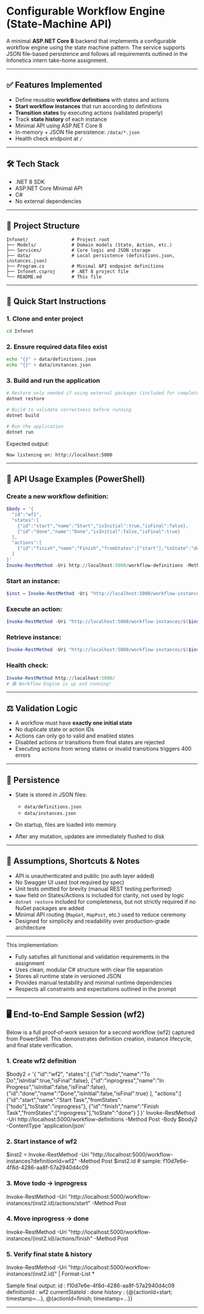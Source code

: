 # Configurable Workflow Engine (State-Machine API)

A minimal **ASP.NET Core 8** backend that implements a configurable workflow engine using the state machine pattern. The service supports JSON file-based persistence and follows all requirements outlined in the Infonetica intern take-home assignment.

---

## ✅ Features Implemented

* Define reusable **workflow definitions** with states and actions
* **Start workflow instances** that run according to definitions
* **Transition states** by executing actions (validated properly)
* Track **state history** of each instance
* Minimal API using ASP.NET Core 8
* In-memory + JSON file persistence: `/data/*.json`
* Health check endpoint at `/`

---

## 🛠️ Tech Stack

* .NET 8 SDK
* ASP.NET Core Minimal API
* C#
* No external dependencies

---

## 📁 Project Structure

```
Infonet/                # Project root
├── Models/             # Domain models (State, Action, etc.)
├── Services/           # Core logic and JSON storage
├── data/               # Local persistence (definitions.json, instances.json)
├── Program.cs          # Minimal API endpoint definitions
├── Infonet.csproj      # .NET 8 project file
└── README.md           # This file
```

---

## 🚀 Quick Start Instructions

### 1. Clone and enter project

```bash
cd Infonet
```

### 2. Ensure required data files exist

```bash
echo "{}" > data/definitions.json
echo "{}" > data/instances.json
```

### 3. Build and run the application

```bash
# Restore only needed if using external packages (included for completeness)
dotnet restore

# Build to validate correctness before running
dotnet build

# Run the application
dotnet run
```

Expected output:

```
Now listening on: http://localhost:5000
```

---

## 🔁 API Usage Examples (PowerShell)

### Create a new workflow definition:

```powershell
$body = '{
  "id":"wf1",
  "states":[
    {"id":"start","name":"Start","isInitial":true,"isFinal":false},
    {"id":"done","name":"Done","isInitial":false,"isFinal":true}
  ],
  "actions":[
    {"id":"finish","name":"Finish","fromStates":["start"],"toState":"done"}
  ]
}'
Invoke-RestMethod -Uri http://localhost:5000/workflow-definitions -Method Post -Body $body -ContentType 'application/json'
```

### Start an instance:

```powershell
$inst = Invoke-RestMethod -Uri "http://localhost:5000/workflow-instances?definitionId=wf1" -Method Post
```

### Execute an action:

```powershell
Invoke-RestMethod -Uri "http://localhost:5000/workflow-instances/$($inst.id)/actions/finish" -Method Post
```

### Retrieve instance:

```powershell
Invoke-RestMethod -Uri "http://localhost:5000/workflow-instances/$($inst.id)"
```

### Health check:

```powershell
Invoke-RestMethod http://localhost:5000/
# 🟢 Workflow Engine is up and running!
```

---

## ⚖️ Validation Logic

* A workflow must have **exactly one initial state**
* No duplicate state or action IDs
* Actions can only go to valid and enabled states
* Disabled actions or transitions from final states are rejected
* Executing actions from wrong states or invalid transitions triggers 400 errors

---

## 💾 Persistence

* State is stored in JSON files:

  * `data/definitions.json`
  * `data/instances.json`
* On startup, files are loaded into memory
* After any mutation, updates are immediately flushed to disk

---

## 🧠 Assumptions, Shortcuts & Notes

* API is unauthenticated and public (no auth layer added)
* No Swagger UI used (not required by spec)
* Unit tests omitted for brevity (manual REST testing performed)
* `Name` field on States/Actions is included for clarity, not used by logic
* `dotnet restore` included for completeness, but not strictly required if no NuGet packages are added
* Minimal API routing (`MapGet`, `MapPost`, etc.) used to reduce ceremony
* Designed for simplicity and readability over production-grade architecture

---

This implementation:

* Fully satisfies all functional and validation requirements in the assignment
* Uses clean, modular C# structure with clear file separation
* Stores all runtime state in versioned JSON
* Provides manual testability and minimal runtime dependencies
* Respects all constraints and expectations outlined in the prompt

---

## 🖥️ End‑to‑End Sample Session (wf2)
Below is a full proof‑of‑work session for a second workflow (wf2) captured from PowerShell. This demonstrates definition creation, instance lifecycle, and final state verification.
### 1. Create wf2 definition
$body2 = '{
  "id":"wf2",
  "states":[
    {"id":"todo","name":"To Do","isInitial":true,"isFinal":false},
    {"id":"inprogress","name":"In Progress","isInitial":false,"isFinal":false},
    {"id":"done","name":"Done","isInitial":false,"isFinal":true}
  ],
  "actions":[
    {"id":"start","name":"Start Task","fromStates":["todo"],"toState":"inprogress"},
    {"id":"finish","name":"Finish Task","fromStates":["inprogress"],"toState":"done"}
  ]
}'
Invoke-RestMethod -Uri http://localhost:5000/workflow-definitions -Method Post -Body $body2 -ContentType 'application/json'

### 2. Start instance of wf2
$inst2 = Invoke-RestMethod -Uri "http://localhost:5000/workflow-instances?definitionId=wf2" -Method Post
$inst2.id  # sample: f10d7e6e-4f8d-4286-aa8f-57a2940d4c09

### 3. Move todo -> inprogress
Invoke-RestMethod -Uri "http://localhost:5000/workflow-instances/$($inst2.id)/actions/start" -Method Post

### 4. Move inprogress -> done
Invoke-RestMethod -Uri "http://localhost:5000/workflow-instances/$($inst2.id)/actions/finish" -Method Post

### 5. Verify final state & history
Invoke-RestMethod -Uri "http://localhost:5000/workflow-instances/$($inst2.id)" | Format-List *

Sample final output:
id             : f10d7e6e-4f8d-4286-aa8f-57a2940d4c09
definitionId   : wf2
currentStateId : done
history        : {@{actionId=start;  timestamp=...}, @{actionId=finish; timestamp=...}}


---


